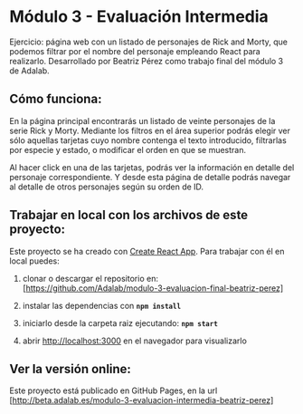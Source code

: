 
# Módulo 3 - Evaluación Intermedia

Ejercicio:
página web con un listado de personajes de Rick and Morty, que podemos filtrar por el nombre del personaje empleando React para realizarlo.
Desarrollado por Beatriz Pérez como trabajo final del módulo 3 de Adalab.

## Cómo funciona:

En la página principal encontrarás un listado de veinte personajes de la serie Rick y Morty.
Mediante los filtros en el área superior podrás elegir ver sólo aquellas tarjetas cuyo nombre contenga el texto introducido, filtrarlas por especie y estado, o modificar el orden en que se muestran.

Al hacer click en una de las tarjetas, podrás ver la información en detalle del personaje correspondiente. 
Y desde esta página de detalle podrás navegar al detalle de otros personajes según su orden de  ID.

## Trabajar en local con los archivos de este proyecto:

Este proyecto se ha creado con [Create React App](https://github.com/facebook/create-react-app).
Para trabajar con él en local puedes:

1. clonar o descargar el repositorio en: [https://github.com/Adalab/modulo-3-evaluacion-final-beatriz-perez]

2. instalar las dependencias con **`npm install`**

3. iniciarlo desde la carpeta raiz ejecutando:  **`npm start`**

4. abrir [http://localhost:3000](http://localhost:3000) en el navegador para visualizarlo

## Ver la versión online:

Este proyecto está publicado en GitHub Pages, en la url  [http://beta.adalab.es/modulo-3-evaluacion-intermedia-beatriz-perez]